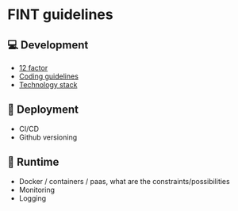 # FINT guidelines

## :computer: Development
- [12 factor](https://12factor.net/)
- [Coding guidelines](coding-guidelines.md)
- [Technology stack](technology-stack.md)
## :open_file_folder: Deployment
- CI/CD
- Github versioning
## :runner: Runtime
- Docker / containers / paas, what are the constraints/possibilities
- Monitoring
- Logging